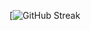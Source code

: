 [![GitHub Streak](https://github-readme-streak-stats.herokuapp.com?user=archisketch-thangly&theme=dark)
